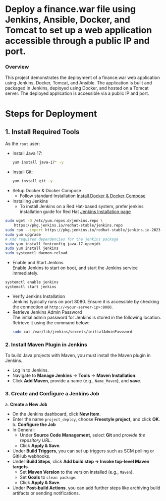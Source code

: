 # Deploy a finance.war file using Jenkins, Ansible, Docker, and Tomcat to set up a web application accessible through a public IP and port.
### Overview
This project demonstrates the deployment of a finance.war web application using Jenkins, Docker, Tomcat, and Ansible. The application is built and packaged in Jenkins, deployed using Docker, and hosted on a Tomcat server. The deployed application is accessible via a public IP and port.
# Steps for Deployment
## 1. Install Required Tools
As the `root` user:
- Install Java 17:
  ```bash
  yum install java-17* -y
  ```
- Install Git:
  ```bash
  yum install git -y
  ```
- Setup Docker & Docker Compose
  - Follow standard Installation
  [Install Docker & Docker Compose](https://github.com/Mallick17/Docker.git)
- Installing Jenkins
  - To install Jenkins on a Red Hat-based system, prefer jenkins installation guide for Red Hat [Jenkins Installation page](https://www.jenkins.io/doc/book/installing/linux/#long-term-support-release-3)
```bash
sudo wget -O /etc/yum.repos.d/jenkins.repo \
    https://pkg.jenkins.io/redhat-stable/jenkins.repo
sudo rpm --import https://pkg.jenkins.io/redhat-stable/jenkins.io-2023.key
sudo yum upgrade
# Add required dependencies for the jenkins package
sudo yum install fontconfig java-17-openjdk
sudo yum install jenkins
sudo systemctl daemon-reload
```
  - Enable and Start Jenkins<br>
    Enable Jenkins to start on boot, and start the Jenkins service immediately.
  ```bash
  systemctl enable jenkins
  systemctl start jenkins
  ```
  - Verify Jenkins Installation<br>
    Jenkins typically runs on port 8080. Ensure it is accessible by checking the connection at `http://<your-server-ip>:8080`.
  - Retrieve Jenkins Admin Password<br>
    The initial admin password for Jenkins is stored in the following location. 
    Retrieve it using the command below:
    ```bash
    sudo cat /var/lib/jenkins/secrets/initialAdminPassword
    ```
### 2. Install Maven Plugin in Jenkins
To build Java projects with Maven, you must install the Maven plugin in Jenkins.
- Log in to Jenkins.
- Navigate to **Manage Jenkins** → **Tools** → **Maven Installation**.
- Click **Add Maven**, provide a name (e.g., `Name_Maven`), and **save**.

### 3. Create and Configure a Jenkins Job
a. **Create a New Job**
- On the Jenkins dashboard, click **New Item**.
- Enter the name `project_deploy`, choose **Freestyle project**, and click **OK**.
b. **Configure the Job**
- In General:
  - Under **Source Code Management**, select **Git** and *provide the repository URL*.
  - Click **Apply & Save**.
- Under **Build Triggers**, you can set up triggers such as SCM polling or GitHub webhooks.
- Under **Build Steps**, click **Add build step → Invoke top-level Maven targets**.
  - Set **Maven Version** to the version installed (e.g., `Maven`).
  - Set **Goals** to `clean package`.
  - Click **Apply & Save**.
- Under **Post-build Actions**, you can add further steps like archiving build artifacts or sending notifications.
  
  

